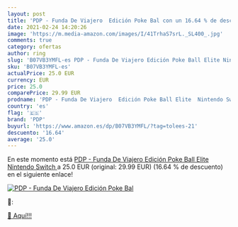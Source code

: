 ```yaml
---
layout: post
title: 'PDP - Funda De Viajero  Edición Poke Bal con un 16.64 % de descuento'
date: 2021-02-24 14:20:26
image: 'https://m.media-amazon.com/images/I/41TrhaS7srL._SL400_.jpg'
comments: true
category: ofertas
author: ring
slug: 'B07VB3YMFL-es PDP - Funda De Viajero Edición Poke Ball Elite Nintendo...'
sku: 'B07VB3YMFL-es'
actualPrice: 25.0 EUR
currency: EUR
price: 25.0
comparePrice: 29.99 EUR
prodname: 'PDP - Funda De Viajero  Edición Poke Ball Elite  Nintendo Switch '
country: 'es'
flag: '🇪🇸'
brand: 'PDP'
buyurl: 'https://www.amazon.es/dp/B07VB3YMFL/?tag=tolees-21'
descuento: '16.64'
average: '25.0'
---
```


En este momento está [PDP - Funda De Viajero  Edición Poke Ball Elite  Nintendo Switch ](https://www.amazon.es/dp/B07VB3YMFL/?tag=tolees-21) a 25.0 EUR (original: 29.99 EUR) (16.64 %  de descuento) en el siguiente enlace!

[![PDP - Funda De Viajero  Edición Poke Bal](https://m.media-amazon.com/images/I/41TrhaS7srL._SL400_.jpg)](https://www.amazon.es/dp/B07VB3YMFL/?tag=tolees-21)

🔎:


[🛒 Aquí!!!](https://www.amazon.es/dp/B07VB3YMFL/?tag=tolees-21)
